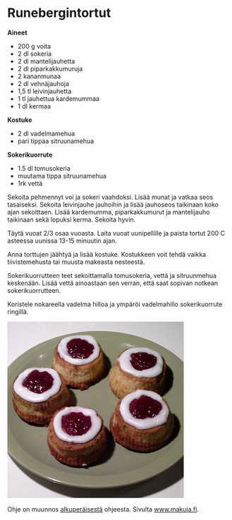 Runebergintortut
=================

__Aineet__
+ 200 g voita
+ 2 dl sokeria
+ 2 dl mantelijauhetta
+ 2 dl piparkakkumuruja
+ 2 kananmunaa
+ 2 dl vehnäjauhoja
+ 1,5 tl leivinjauhetta
+ 1 tl jauhettua kardemummaa
+ 1 dl kermaa

__Kostuke__
+ 2 dl vadelmamehua
+ pari tippaa sitruunamehua

__Sokerikuorrute__
+ 1.5 dl tomusokeria
+ muutama tippa sitruunamehua
+ 1rk vettä 

Sekoita pehmennyt voi ja sokeri vaahdoksi. Lisää munat ja vatkaa seos tasaiseksi. Sekoita leivinjauhe jauhoihin ja lisää jauhoseos taikinaan koko ajan sekoittaen. Lisää kardemumma, piparkakkumurut ja mantelijauho taikinaan sekä lopuksi kerma. Sekoita hyvin.

Täytä vuoat 2/3 osaa vuoasta. Laita vuoat uunipellille ja paista tortut 200 C asteessa uunissa 13-15 minuutin ajan.

Anna torttujen jäähtyä ja lisää kostuke. Kostukkeen voit tehdä vaikka tiivistemehusta tai muusta makeasta nesteestä.

Sokerikuorrutteen teet sekoittamalla tomusokeria, vettä ja sitruunmehua keskenään. Lisää vettä ainoastaan sen verran, että saat sopivan notkean sokerikuorrutteen.

Koristele nokareella vadelma hilloa ja ympäröi vadelmahillo sokerikuorrute ringillä.

![Runebergintortut](img/runebergintortut.jpg)


Ohje on muunnos [alkuperäisestä](http://www.makuja.fi/reseptit/runebergintortut-3/ "Alkuperäinen ohje") ohjeesta. Sivulta www.makuja.fi.
